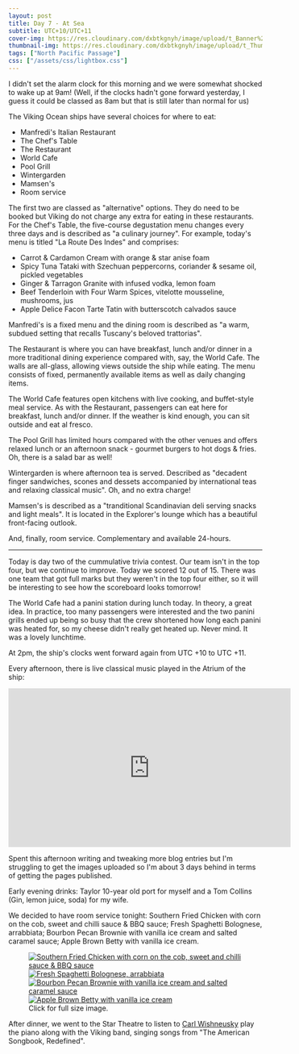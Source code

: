 ```yaml
---
layout: post
title: Day 7 - At Sea
subtitle: UTC+10/UTC+11
cover-img: https://res.cloudinary.com/dxbtkgnyh/image/upload/t_Banner%2016:9/v1683288640/2023-viking-north-pacific-passage/PXL_20230505_074043023_a2tm3y.jpg
thumbnail-img: https://res.cloudinary.com/dxbtkgnyh/image/upload/t_Thumbnail/v1683288640/2023-viking-north-pacific-passage/PXL_20230505_074043023_a2tm3y.jpg
tags: ["North Pacific Passage"]
css: ["/assets/css/lightbox.css"]
---
```


I didn't set the alarm clock for this morning and we were somewhat shocked to wake up at 9am! (Well, if the clocks hadn't gone forward yesterday, I guess it could be classed as 8am but that is still later than normal for us)

The Viking Ocean ships have several choices for where to eat:

* Manfredi's Italian Restaurant
* The Chef's Table
* The Restaurant
* World Cafe
* Pool Grill
* Wintergarden
* Mamsen's
* Room service

The first two are classed as "alternative" options. They do need to be booked but Viking do not charge any extra for eating in these restaurants. For the Chef's Table, the five-course degustation menu changes every three days and is described as "a culinary journey". For example, today's menu is titled "La Route Des Indes" and comprises:

* Carrot & Cardamon Cream with orange & star anise foam
* Spicy Tuna Tataki with Szechuan peppercorns, coriander & sesame oil, pickled vegetables
* Ginger & Tarragon Granite with infused vodka, lemon foam
* Beef Tenderloin with Four Warm Spices, vitelotte mousseline, mushrooms, jus
* Apple Delice Facon Tarte Tatin with butterscotch calvados sauce

Manfredi's is a fixed menu and the dining room is described as "a warm, subdued setting that recalls Tuscany's beloved trattorias".

The Restaurant is where you can have breakfast, lunch and/or dinner in a more traditional dining experience compared with, say, the World Cafe. The walls are all-glass, allowing views outside the ship while eating. The menu consists of fixed, permanently available items as well as daily changing items.

The World Cafe features open kitchens with live cooking, and buffet-style meal service. As with the Restaurant, passengers can eat here for breakfast, lunch and/or dinner. If the weather is kind enough, you can sit outside and eat al fresco.

The Pool Grill has limited hours compared with the other venues and offers relaxed lunch or an afternoon snack - gourmet burgers to hot dogs & fries. Oh, there is a salad bar as well!

Wintergarden is where afternoon tea is served. Described as "decadent finger sandwiches, scones and dessets accompanied by international teas and relaxing classical music". Oh, and no extra charge!

Mamsen's is described as a "tranditional Scandinavian deli serving snacks and light meals". It is located in the Explorer's lounge which has a beautiful front-facing outlook.

And, finally, room service. Complementary and available 24-hours.

---

Today is day two of the cummulative trivia contest. Our team isn't in the top four, but we continue to improve. Today we scored 12 out of 15. There was one team that got full marks but they weren't in the top four either, so it will be interesting to see how the scoreboard looks tomorrow!

The World Cafe had a panini station during lunch today. In theory, a great idea. In practice, too many passengers were interested and the two panini grills ended up being so busy that the crew shortened how long each panini was heated for, so my cheese didn't really get heated up. Never mind. It was a lovely lunchtime.

At 2pm, the ship's clocks went forward again from UTC +10 to UTC +11.

Every afternoon, there is live classical music played in the Atrium of the ship:

<iframe width="560" height="315" src="https://www.youtube.com/embed/g8wifIDaqrU" title="YouTube video player" frameborder="0" allow="accelerometer; autoplay; clipboard-write; encrypted-media; gyroscope; picture-in-picture; web-share" allowfullscreen></iframe>

Spent this afternoon writing and tweaking more blog entries but I'm struggling to get the images uploaded so I'm about 3 days behind in terms of getting the pages published.

Early evening drinks: Taylor 10-year old port for myself and a Tom Collins (Gin, lemon juice, soda) for my wife.

We decided to have room service tonight: Southern Fried Chicken with corn on the cob, sweet and chilli sauce & BBQ sauce; Fresh Spaghetti Bolognese, arrabbiata; Bourbon Pecan Brownie with vanilla ice cream and salted caramel sauce; Apple Brown Betty with vanilla ice cream.

<figure>
    <div class="d-flex flex-row flex-wrap" style="gap: 5px">
        <div class="p-2">
            <a href="https://res.cloudinary.com/dxbtkgnyh/image/upload/v1683288737/2023-viking-north-pacific-passage/PXL_20230505_083536954.PORTRAIT_fwkul3.jpg"
                data-lightbox="dinner" data-title="Southern Fried Chicken with corn on the cob, sweet and chilli sauce & BBQ sauce">
                <img src="https://res.cloudinary.com/dxbtkgnyh/image/upload/t_Thumbnail/v1683288737/2023-viking-north-pacific-passage/PXL_20230505_083536954.PORTRAIT_fwkul3.jpg"
                    alt="Southern Fried Chicken with corn on the cob, sweet and chilli sauce & BBQ sauce">
            </a>
        </div>
        <div class="p-2">
            <a href="https://res.cloudinary.com/dxbtkgnyh/image/upload/v1683288776/2023-viking-north-pacific-passage/PXL_20230505_083553168.PORTRAIT_cmtjl1.jpg"
                data-lightbox="dinner" data-title="Fresh Spaghetti Bolognese, arrabbiata">
                <img src="https://res.cloudinary.com/dxbtkgnyh/image/upload/t_Thumbnail/v1683288776/2023-viking-north-pacific-passage/PXL_20230505_083553168.PORTRAIT_cmtjl1.jpg"
                    alt="Fresh Spaghetti Bolognese, arrabbiata">
            </a>
        </div>
        <div class="p-2">
            <a href="https://res.cloudinary.com/dxbtkgnyh/image/upload/v1683288837/2023-viking-north-pacific-passage/PXL_20230505_085154523.PORTRAIT_s7owdi.jpg"
                data-lightbox="dinner" data-title="Bourbon Pecan Brownie with vanilla ice cream and salted caramel sauce">
                <img src="https://res.cloudinary.com/dxbtkgnyh/image/upload/t_Thumbnail/v1683288837/2023-viking-north-pacific-passage/PXL_20230505_085154523.PORTRAIT_s7owdi.jpg"
                    alt="Bourbon Pecan Brownie with vanilla ice cream and salted caramel sauce">
            </a>
        </div>
        <div class="p-2">
            <a href="https://res.cloudinary.com/dxbtkgnyh/image/upload/v1683288907/2023-viking-north-pacific-passage/PXL_20230505_085206699.PORTRAIT_mkltmt.jpg"
                data-lightbox="dinner" data-title="Apple Brown Betty with vanilla ice cream">
                <img src="https://res.cloudinary.com/dxbtkgnyh/image/upload/t_Thumbnail/v1683288907/2023-viking-north-pacific-passage/PXL_20230505_085206699.PORTRAIT_mkltmt.jpg"
                    alt="Apple Brown Betty with vanilla ice cream">
            </a>
        </div>
    </div>
    <figcaption>Click for full size image.</figcaption>
</figure>

After dinner, we went to the Star Theatre to listen to [Carl Wishneusky](https://www.carlspiano.com/) play the piano along with the Viking band, singing songs from "The American Songbook, Redefined".

<script src="/assets/js/lightbox-plus-jquery.js"></script>
